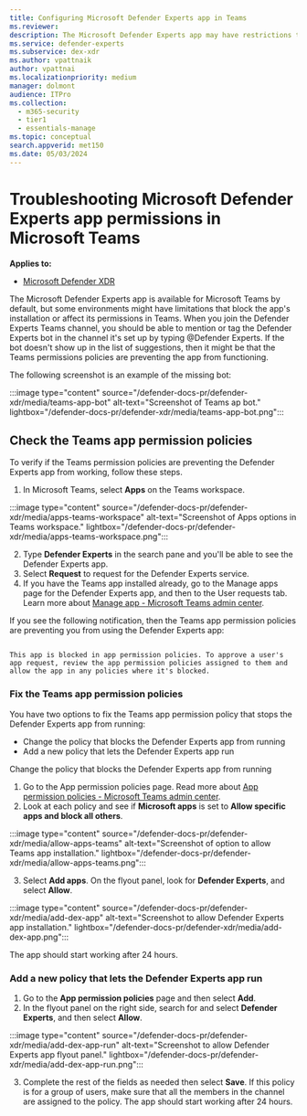 ```yaml
---
title: Configuring Microsoft Defender Experts app in Teams
ms.reviewer:
description: The Microsoft Defender Experts app may have restrictions that affect its permissions in Teams
ms.service: defender-experts
ms.subservice: dex-xdr
ms.author: vpattnaik
author: vpattnai
ms.localizationpriority: medium
manager: dolmont
audience: ITPro
ms.collection:
  - m365-security
  - tier1
  - essentials-manage
ms.topic: conceptual
search.appverid: met150
ms.date: 05/03/2024
---
```


# Troubleshooting Microsoft Defender Experts app permissions in Microsoft Teams

**Applies to:**

- [Microsoft Defender XDR](microsoft-365-defender.md)

The Microsoft Defender Experts app is available for Microsoft Teams by default, but some environments might have limitations that block the app's installation or affect its permissions in Teams.
When you join the Defender Experts Teams channel, you should be able to mention or tag the Defender Experts bot in the channel it's set up by typing @Defender Experts. If the bot doesn't show up in the list of suggestions, then it might be that the Teams permissions policies are preventing the app from functioning.

The following screenshot is an example of the missing bot:

:::image type="content" source="/defender-docs-pr/defender-xdr/media/teams-app-bot" alt-text="Screenshot of Teams ap bot." lightbox="/defender-docs-pr/defender-xdr/media/teams-app-bot.png":::

## Check the Teams app permission policies

To verify if the Teams permission policies are preventing the Defender Experts app from working, follow these steps.

1. In Microsoft Teams, select **Apps** on the Teams workspace.

:::image type="content" source="/defender-docs-pr/defender-xdr/media/apps-teams-workspace" alt-text="Screenshot of Apps options in Teams workspace." lightbox="/defender-docs-pr/defender-xdr/media/apps-teams-workspace.png":::

2. Type **Defender Experts** in the search pane and you'll be able to see the Defender Experts app.
3. Select **Request** to request for the Defender Experts service.
4. If you have the Teams app installed already, go to the Manage apps page for the Defender Experts app, and then to the User requests tab. Learn more about [Manage app - Microsoft Teams admin center](/microsoftteams/manage-admin-app.md).

If you see the following notification, then the Teams app permission policies are preventing you from using the Defender Experts app:

<pre><code class="language-plaintext">
This app is blocked in app permission policies. To approve a user's app request, review the app permission policies assigned to them and allow the app in any policies where it's blocked.
</code></pre>

### Fix the Teams app permission policies

You have two options to fix the Teams app permission policy that stops the Defender Experts app from running:

- Change the policy that blocks the Defender Experts app from running
- Add a new policy that lets the Defender Experts app run

Change the policy that blocks the Defender Experts app from running

1. Go to the App permission policies page. Read more about [App permission policies - Microsoft Teams admin center](/microsoftteams/manage-admin-app.md).
2. Look at each policy and see if **Microsoft apps** is set to **Allow specific apps and block all others**.

:::image type="content" source="/defender-docs-pr/defender-xdr/media/allow-apps-teams" alt-text="Screenshot of option to allow Teams app installation." lightbox="/defender-docs-pr/defender-xdr/media/allow-apps-teams.png":::

3. Select **Add apps**. On the flyout panel, look for **Defender Experts**, and select **Allow**.

:::image type="content" source="/defender-docs-pr/defender-xdr/media/add-dex-app" alt-text="Screenshot to allow Defender Experts app installation." lightbox="/defender-docs-pr/defender-xdr/media/add-dex-app.png":::

The app should start working after 24 hours.

### Add a new policy that lets the Defender Experts app run

1. Go to the **App permission policies** page and then select **Add**. 
2. In the flyout panel on the right side, search for and select **Defender Experts**, and then select **Allow**.

:::image type="content" source="/defender-docs-pr/defender-xdr/media/add-dex-app-run" alt-text="Screenshot to allow Defender Experts app flyout panel." lightbox="/defender-docs-pr/defender-xdr/media/add-dex-app-run.png":::

3. Complete the rest of the fields as needed then select **Save**. If this policy is for a group of users, make sure that all the members in the channel are assigned to the policy. The app should start working after 24 hours.
